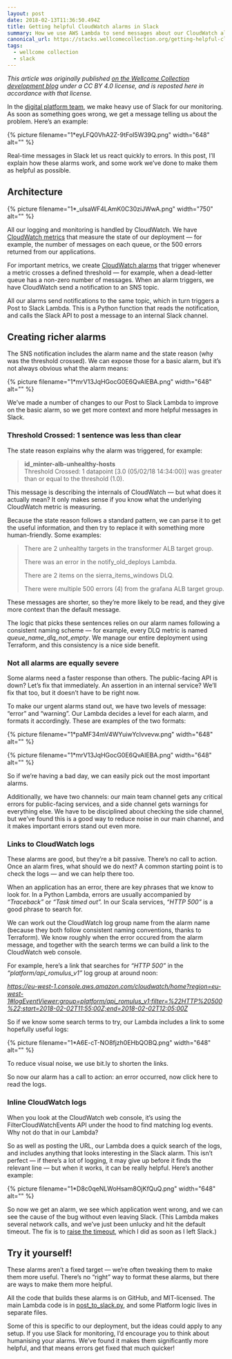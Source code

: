 ```yaml
---
layout: post
date: 2018-02-13T11:36:50.494Z
title: Getting helpful CloudWatch alarms in Slack
summary: How we use AWS Lambda to send messages about our CloudWatch alarms to Slack, and some ways we add context and information to make those messages as helpful as possible.
canonical_url: https://stacks.wellcomecollection.org/getting-helpful-cloudwatch-alarms-in-slack-ba98fcbe6d31
tags:
  - wellcome collection
  - slack
---
```

*This article was originally published [on the Wellcome Collection development blog](https://stacks.wellcomecollection.org/getting-helpful-cloudwatch-alarms-in-slack-ba98fcbe6d31) under a CC BY 4.0 license, and is reposted here in accordance with that license.*

<p>In the <a href="https://wellcomecollection.org/sites/default/files/Wellcome%20Collection%20Who%20we%20are%20and%20what%20we%20do.pdf">digital platform team</a>, we make heavy use of Slack for our monitoring. As soon as something goes wrong, we get a message telling us about the problem. Here’s an example:</p>

{%
  picture
  filename="1*eyLFQ0VhA2Z-9tFoI5W39Q.png"
  width="648"
  alt=""
%}

<p>Real-time messages in Slack let us react quickly to errors. In this post, I’ll explain how these alarms work, and some work we’ve done to make them as helpful as possible.</p>

<h2>Architecture</h2>

{%
  picture
  filename="1*_ulsaWF4LAmK0C30ziJWwA.png"
  width="750"
  alt=""
%}

<p>All our logging and monitoring is handled by CloudWatch. We have <a href="https://docs.aws.amazon.com/AmazonCloudWatch/latest/monitoring/cloudwatch_concepts.html#Metric">CloudWatch metrics</a> that measure the state of our deployment — for example, the number of messages on each queue, or the 500 errors returned from our applications.</p><p>For important metrics, we create <a href="https://docs.aws.amazon.com/AmazonCloudWatch/latest/monitoring/cloudwatch_concepts.html#CloudWatchAlarms">CloudWatch alarms</a> that trigger whenever a metric crosses a defined threshold — for example, when a dead-letter queue has a non-zero number of messages. When an alarm triggers, we have CloudWatch send a notification to an SNS topic.</p><p>All our alarms send notifications to the same topic, which in turn triggers a Post to Slack Lambda. This is a Python function that reads the notification, and calls the Slack API to post a message to an internal Slack channel.</p>

<h2>Creating richer alarms</h2>

<p>The SNS notification includes the alarm name and the state reason (why was the threshold crossed). We can expose those for a basic alarm, but it’s not always obvious what the alarm means:</p>

{%
  picture
  filename="1*mrV13JqHGocG0E6QvAIEBA.png"
  width="648"
  alt=""
%}

<p>We’ve made a number of changes to our Post to Slack Lambda to improve on the basic alarm, so we get more context and more helpful messages in Slack.</p>

<h3>Threshold Crossed: 1 sentence was less than clear</h3>

<p>The state reason explains why the alarm was triggered, for example:</p><blockquote><p><strong>id_minter-alb-unhealthy-hosts<br></strong>Threshold Crossed: 1 datapoint [3.0 (05/02/18 14:34:00)] was greater than or equal to the threshold (1.0).</p></blockquote><p>This message is describing the internals of CloudWatch — but what does it actually mean? It only makes sense if you know what the underlying CloudWatch metric is measuring.</p><p>Because the state reason follows a standard pattern, we can parse it to get the useful information, and then try to replace it with something more human-friendly. Some examples:</p><blockquote><p>There are 2 unhealthy targets in the transformer ALB target group.</p><p>There was an error in the notify_old_deploys Lambda.</p><p>There are 2 items on the sierra_items_windows DLQ.</p><p>There were multiple 500 errors (4) from the grafana ALB target group.</p></blockquote><p>These messages are shorter, so they’re more likely to be read, and they give more context than the default message.</p><p>The logic that picks these sentences relies on our alarm names following a consistent naming scheme — for example, every DLQ metric is named <em>queue_name_dlq_not_empty</em>. We manage our entire deployment using Terraform, and this consistency is a nice side benefit.</p>

<h3>Not all alarms are equally severe</h3>

<p>Some alarms need a faster response than others. The public-facing API is down? Let’s fix that immediately. An assertion in an internal service? We’ll fix that too, but it doesn’t have to be right now.</p><p>To make our urgent alarms stand out, we have two levels of message: “error” and “warning”. Our Lambda decides a level for each alarm, and formats it accordingly. These are examples of the two formats:</p>

{%
  picture
  filename="1*paMF34mV4WYuiwYclvvevw.png"
  width="648"
  alt=""
%}

<p>
{%
  picture
  filename="1*mrV13JqHGocG0E6QvAIEBA.png"
  width="648"
  alt=""
%}
</p>

<p>So if we’re having a bad day, we can easily pick out the most important alarms.</p><p>Additionally, we have two channels: our main team channel gets any critical errors for public-facing services, and a side channel gets warnings for everything else. We have to be disciplined about checking the side channel, but we’ve found this is a good way to reduce noise in our main channel, and it makes important errors stand out even more.</p>

<h3>Links to CloudWatch logs</h3>

<p>These alarms are good, but they’re a bit passive. There’s no call to action. Once an alarm fires, what should we do next? A common starting point is to check the logs — and we can help there too.</p><p>When an application has an error, there are key phrases that we know to look for. In a Python Lambda, errors are usually accompanied by <em>“Traceback” </em>or <em>“Task timed out”. </em>In our Scala services, <em>“HTTP 500” </em>is a good phrase to search for.</p><p>We can work out the CloudWatch log group name from the alarm name (because they both follow consistent naming conventions, thanks to Terraform). We know roughly when the error occured from the alarm message, and together with the search terms we can build a link to the CloudWatch web console.</p><p>For example, here’s a link that searches for <em>“HTTP 500” </em>in the <em>“platform/api_romulus_v1” </em>log group at around noon:</p><p><a href="https://eu-west-1.console.aws.amazon.com/cloudwatch/home?region=eu-west-1#logEventViewer:group=platform/api_romulus_v1;filter=%22HTTP%20500%22;start=2018-02-02T11:55:00Z;end=2018-02-02T12:05:00Z"><em>https://eu-west-1.console.aws.amazon.com/cloudwatch/home?region=eu-west-1#logEventViewer:group=platform/api_romulus_v1;filter=%22HTTP%20500%22;start=2018-02-02T11:55:00Z;end=2018-02-02T12:05:00Z</em></a></p><p>So if we know some search terms to try, our Lambda includes a link to some hopefully useful logs:</p>

{%
  picture
  filename="1*A6E-cT-NO8fjzh0EHbQOBQ.png"
  width="648"
  alt=""
%}

<p>To reduce visual noise, we use bit.ly to shorten the links.</p><p>So now our alarm has a call to action: an error occurred, now click here to read the logs.</p>

<h3>Inline CloudWatch logs</h3>

<p>When you look at the CloudWatch web console, it’s using the FilterCloudWatchEvents API under the hood to find matching log events. Why not do that in our Lambda?</p><p>So as well as posting the URL, our Lambda does a quick search of the logs, and includes anything that looks interesting in the Slack alarm. This isn’t perfect — if there’s a lot of logging, it may give up before it finds the relevant line — but when it works, it can be really helpful. Here’s another example:</p>

{%
  picture
  filename="1*D8c0qeNLWoHsam8OjKfQuQ.png"
  width="648"
  alt=""
%}

<p>So now we get an alarm, we see which application went wrong, and we can see the cause of the bug without even leaving Slack. (This Lambda makes several network calls, and we’ve just been unlucky and hit the default timeout. The fix is to <a href="https://github.com/wellcometrust/platform/commit/0d862c17f4f88676621cb3b7ed0547ca6e1d4908">raise the timeout</a>, which I did as soon as I left Slack.)</p>

<h2>Try it yourself!</h2><p>These alarms aren’t a fixed target — we’re often tweaking them to make them more useful. There’s no “right” way to format these alarms, but there are ways to make them more helpful.</p><p>All the code that builds these alarms is on GitHub, and MIT-licensed. The main Lambda code is in <a href="https://github.com/wellcometrust/platform/blob/master/monitoring/post_to_slack/src/post_to_slack.py">post_to_slack.py</a>, and some Platform logic lives in separate files.</p><p>Some of this is specific to our deployment, but the ideas could apply to any setup. If you use Slack for monitoring, I’d encourage you to think about humanising your alarms. We’ve found it makes them significantly more helpful, and that means errors get fixed that much quicker!</p>
